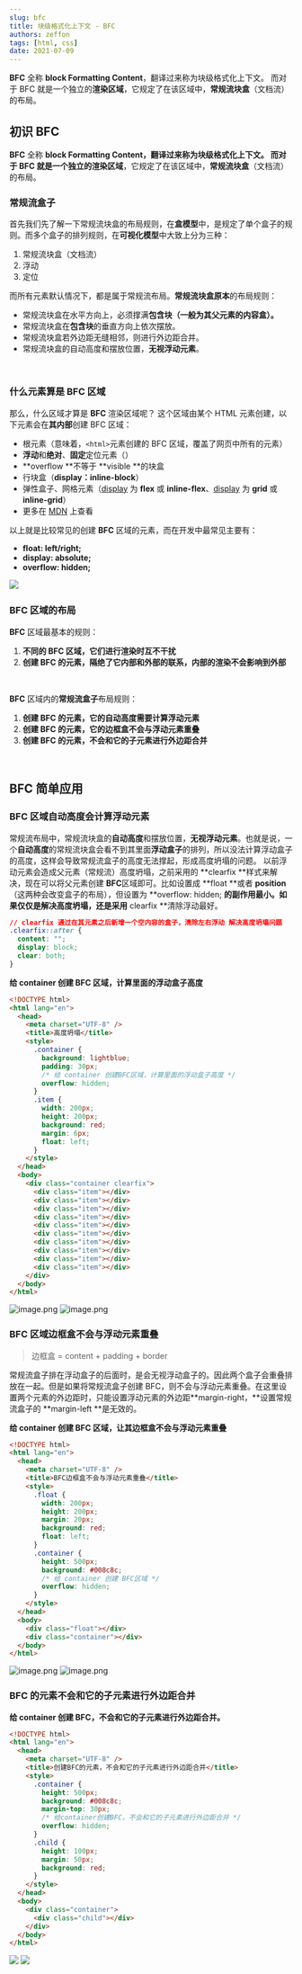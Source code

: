 ```yaml
---
slug: bfc
title: 块级格式化上下文 - BFC
authors: zeffon
tags: [html, css]
date: 2021-07-09
---
```


**BFC** 全称 **block Formatting Content**，翻译过来称为块级格式化上下文。
而对于 BFC 就是一个独立的**渲染区域**，它规定了在该区域中，**常规流块盒**（文档流）的布局。

<!--truncate-->

## 初识 BFC

**BFC** 全称 **block Formatting Content，**翻译过来称为块级格式化上下文。
而对于 BFC 就是一个独立的**渲染区域**，它规定了在该区域中，**常规流块盒**（文档流）的布局。
​

### 常规流盒子

首先我们先了解一下常规流块盒的布局规则，在**盒模型**中，是规定了单个盒子的规则。而多个盒子的排列规则，在**可视化模型**中大致上分为三种：

1. 常规流块盒（文档流）
1. 浮动
1. 定位

​
而所有元素默认情况下，都是属于常规流布局。**常规流块盒原本**的布局规则：

- 常规流块盒在水平方向上，必须撑满**包含块（**一般为其父元素的内容盒**）。**
- 常规流块盒在**包含块**的垂直方向上依次摆放。
- 常规流块盒若外边距无缝相邻，则进行外边距合并。
- 常规流块盒的自动高度和摆放位置，**无视浮动元素**。

​

### 什么元素算是 BFC 区域

那么，什么区域才算是 **BFC** 渲染区域呢？
这个区域由某个 HTML 元素创建，以下元素会在**其内部**创建 BFC 区域：

- 根元素（意味着，`<html>`元素创建的 BFC 区域，覆盖了网页中所有的元素）
- **浮动**和**绝对**、**固定**定位元素（）
- **overflow **不等于 **visible **的块盒
- 行块盒（**display：inline-block**）
- 弹性盒子、网格元素（[display](https://developer.mozilla.org/zh-CN/docs/Web/CSS/display) 为 **flex** 或 **inline-flex**、[display](https://developer.mozilla.org/zh-CN/docs/Web/CSS/display) 为 **grid** 或 **inline-grid**）
- 更多在 [MDN](https://developer.mozilla.org/zh-CN/docs/Web/Guide/CSS/Block_formatting_context) 上查看

以上就是比较常见的创建 **BFC** 区域的元素，而在开发中最常见主要有：

- **float: left/right;**
- **display: absolute;**
- **overflow: hidden;**

![](https://cdn.nlark.com/yuque/0/2021/png/656137/1623477779933-53b48c13-e009-411b-9fec-be924de16d92.png?x-oss-process=image%2Fresize%2Cw_751#from=url&id=W1n9y&margin=%5Bobject%20Object%5D&originHeight=389&originWidth=751&originalType=binary&ratio=1&status=done&style=shadow)
​

### BFC 区域的布局

**BFC** 区域最基本的规则：

1. **不同的 BFC 区域，它们进行渲染时互不干扰**
1. **创建 BFC 的元素，隔绝了它内部和外部的联系，内部的渲染不会影响到外部**

**​**

**BFC** 区域内的**常规流盒子**布局规则：

1. **创建 BFC 的元素，它的自动高度需要计算浮动元素**
1. **创建 BFC 的元素，它的边框盒不会与浮动元素重叠**
1. **创建 BFC 的元素，不会和它的子元素进行外边距合并**

​

## BFC 简单应用

### BFC 区域自动高度会计算浮动元素

常规流布局中，常规流块盒的**自动高度**和摆放位置，**无视浮动元素**。也就是说，一个**自动高度**的常规流块盒会看不到其里面**浮动盒子**的排列，所以没法计算浮动盒子的高度，这样会导致常规流盒子的高度无法撑起，形成高度坍塌的问题。
以前浮动元素会造成父元素（常规流）高度坍塌，之前采用的 **clearfix **样式来解决，现在可以将父元素创建 **BFC**区域即可。比如设置成 **float **或者 **position**（这两种会改变盒子的布局），但设置为 **overflow: hidden; **的副作用最小。如果仅仅是解决高度坍塌，还是采用** clearfix **清除浮动最好。

```css
// clearfix 通过在其元素之后新增一个空内容的盒子，清除左右浮动 解决高度坍塌问题
.clearfix::after {
  content: "";
  display: block;
  clear: both;
}
```

**给 container 创建 BFC 区域，计算里面的浮动盒子高度**

```html
<!DOCTYPE html>
<html lang="en">
  <head>
    <meta charset="UTF-8" />
    <title>高度坍塌</title>
    <style>
      .container {
        background: lightblue;
        padding: 30px;
        /* 给 container 创建BFC区域，计算里面的浮动盒子高度 */
        overflow: hidden;
      }
      .item {
        width: 200px;
        height: 200px;
        background: red;
        margin: 6px;
        float: left;
      }
    </style>
  </head>
  <body>
    <div class="container clearfix">
      <div class="item"></div>
      <div class="item"></div>
      <div class="item"></div>
      <div class="item"></div>
      <div class="item"></div>
      <div class="item"></div>
      <div class="item"></div>
      <div class="item"></div>
      <div class="item"></div>
      <div class="item"></div>
    </div>
  </body>
</html>
```

![image.png](https://cdn.nlark.com/yuque/0/2021/png/656137/1625715453609-3f849e94-3ea9-4c5a-884b-2437b7868e85.png#clientId=u425a22cc-ab84-4&from=paste&height=94&id=bQU1a&margin=%5Bobject%20Object%5D&name=image.png&originHeight=490&originWidth=1915&originalType=binary&ratio=1&size=29812&status=done&style=shadow&taskId=uf82639b5-9dfd-46ad-ba49-7730cd9318f&width=369) ![image.png](https://cdn.nlark.com/yuque/0/2021/png/656137/1625715749886-d38c9854-d091-43a3-93c8-e6b848a0ace7.png#clientId=u425a22cc-ab84-4&from=paste&height=94&id=u07e1eaf5&margin=%5Bobject%20Object%5D&name=image.png&originHeight=519&originWidth=1919&originalType=binary&ratio=1&size=31370&status=done&style=shadow&taskId=uef2abaec-368e-4beb-8b1f-e51bd1a3748&width=349)

### BFC 区域边框盒不会与浮动元素重叠

> 边框盒 = content + padding + border

常规流盒子排在浮动盒子的后面时，是会无视浮动盒子的。因此两个盒子会重叠排放在一起。但是如果将常规流盒子创建 BFC，则不会与浮动元素重叠。在这里设置两个元素的外边距时，只能设置浮动元素的外边距**margin-right，**设置常规流盒子的 **margin-left **是无效的。

**给 container 创建 BFC 区域，让其边框盒不会与浮动元素重叠**

```html
<!DOCTYPE html>
<html lang="en">
  <head>
    <meta charset="UTF-8" />
    <title>BFC边框盒不会与浮动元素重叠</title>
    <style>
      .float {
        width: 200px;
        height: 200px;
        margin: 20px;
        background: red;
        float: left;
      }
      .container {
        height: 500px;
        background: #008c8c;
        /* 给 container 创建 BFC区域 */
        overflow: hidden;
      }
    </style>
  </head>
  <body>
    <div class="float"></div>
    <div class="container"></div>
  </body>
</html>
```

![image.png](https://cdn.nlark.com/yuque/0/2021/png/656137/1625716230812-ea836d54-0b59-46a0-b31d-a2de105a5f0c.png#clientId=u425a22cc-ab84-4&from=paste&height=99&id=KZ8Dl&margin=%5Bobject%20Object%5D&name=image.png&originHeight=518&originWidth=1914&originalType=binary&ratio=1&size=23476&status=done&style=shadow&taskId=u2b349ac9-461a-4cca-bfe7-13d73bee39d&width=365) ![image.png](https://cdn.nlark.com/yuque/0/2021/png/656137/1625716568453-c713a923-d409-4234-bf8a-3770e9f4ea03.png#clientId=u425a22cc-ab84-4&from=paste&height=102&id=uea09f4de&margin=%5Bobject%20Object%5D&name=image.png&originHeight=531&originWidth=1914&originalType=binary&ratio=1&size=25475&status=done&style=shadow&taskId=u4671f1d3-2b85-4462-b9fc-2c0f3fdc5e2&width=368)

### BFC 的元素不会和它的子元素进行外边距合并

**给 container 创建 BFC，不会和它的子元素进行外边距合并。**

```html
<!DOCTYPE html>
<html lang="en">
  <head>
    <meta charset="UTF-8" />
    <title>创建BFC的元素，不会和它的子元素进行外边距合并</title>
    <style>
      .container {
        height: 500px;
        background: #008c8c;
        margin-top: 30px;
        /* 给container创建BFC，不会和它的子元素进行外边距合并 */
        overflow: hidden;
      }
      .child {
        height: 100px;
        margin: 50px;
        background: red;
      }
    </style>
  </head>
  <body>
    <div class="container">
      <div class="child"></div>
    </div>
  </body>
</html>
```

![](https://cdn.nlark.com/yuque/0/2021/png/656137/1623479728223-2314f2c0-4f52-47dd-911b-0bfaa941ecba.png#from=url&height=113&id=thHyu&margin=%5Bobject%20Object%5D&originHeight=649&originWidth=1918&originalType=binary&ratio=1&status=done&style=shadow&width=335) ![](https://cdn.nlark.com/yuque/0/2021/png/656137/1623479830185-81e6f1fa-6fb0-45cf-8add-3cc2a225516b.png#from=url&height=106&id=DAsy2&margin=%5Bobject%20Object%5D&originHeight=540&originWidth=1913&originalType=binary&ratio=1&status=done&style=shadow&width=377)
